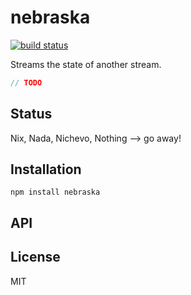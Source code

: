 # nebraska
[![build status](https://secure.travis-ci.org/thlorenz/nebraska.png)](http://travis-ci.org/thlorenz/nebraska)

Streams the state of another stream.

```js
// TODO
```

## Status

Nix, Nada, Nichevo, Nothing --> go away!
## Installation

    npm install nebraska

## API


## License

MIT
